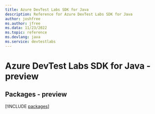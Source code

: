 ```yaml
---
title: Azure DevTest Labs SDK for Java
description: Reference for Azure DevTest Labs SDK for Java
author: joshfree
ms.author: jfree
ms.data: 11/23/2022
ms.topic: reference
ms.devlang: java
ms.service: devtestlabs
---
```

# Azure DevTest Labs SDK for Java - preview
## Packages - preview
[!INCLUDE [packages](devtest-labs-index.md)]
